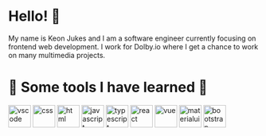 # Hello! 🤖
My name is Keon Jukes and I am a software engineer currently focusing on frontend web development. I work for Dolby.io where I get a chance to work on many multimedia projects.

# 🦾 Some tools I have learned 🦿
<p align="left">
<img src="https://cdn.jsdelivr.net/gh/devicons/devicon/icons/vscode/vscode-original.svg" alt="vscode" width="45" height="45"/>
<img src="https://cdn.jsdelivr.net/gh/devicons/devicon/icons/css3/css3-original.svg" alt="css" width="45" height="45"/>
<img src="https://cdn.jsdelivr.net/gh/devicons/devicon/icons/html5/html5-original.svg" alt="html" width="45" height="45"/> 
<img src="https://cdn.jsdelivr.net/gh/devicons/devicon/icons/javascript/javascript-original.svg" alt="javascript" width="45" height="45"/>
<img src="https://cdn.jsdelivr.net/gh/devicons/devicon/icons/typescript/typescript-original.svg" alt="typescript" width="45" height="45"/>
<img src="https://cdn.jsdelivr.net/gh/devicons/devicon/icons/react/react-original.svg" alt="react" width="45" height="45"/>
<img src="https://cdn.jsdelivr.net/gh/devicons/devicon/icons/vuejs/vuejs-original.svg" alt="vue" width="45" height="45"/>
<img src="https://cdn.jsdelivr.net/gh/devicons/devicon/icons/materialui/materialui-original.svg" alt="materialui" width="45" height="45"/>
<img src="https://cdn.jsdelivr.net/gh/devicons/devicon/icons/bootstrap/bootstrap-original.svg" alt="bootstrap" width="45" height="45"/>               </p>

<!---
KeonJukes/KeonJukes is a ✨ special ✨ repository because its `README.md` (this file) appears on your GitHub profile.
You can click the Preview link to take a look at your changes.
--->
